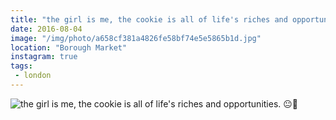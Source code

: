 ```yaml
---
title: "the girl is me, the cookie is all of life's riches and opportunities. 😐🍪"
date: 2016-08-04
image: "/img/photo/a658cf381a4826fe58bf74e5e5865b1d.jpg"
location: "Borough Market"
instagram: true
tags:
 - london
---
```


![the girl is me, the cookie is all of life's riches and opportunities. 😐🍪](/img/photo/a658cf381a4826fe58bf74e5e5865b1d.jpg)
